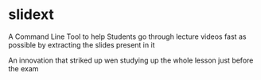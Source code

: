 # slidext
A Command Line Tool to help Students go through lecture videos fast as possible by extracting the slides present in it

An innovation that striked up wen studying up the whole lesson just before the exam 
